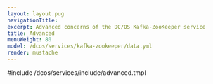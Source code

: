 ```yaml
---
layout: layout.pug
navigationTitle:
excerpt: Advanced concerns of the DC/OS Kafka-ZooKeeper service
title: Advanced
menuWeight: 80
model: /dcos/services/kafka-zookeeper/data.yml
render: mustache
---
```


#include /dcos/services/include/advanced.tmpl
